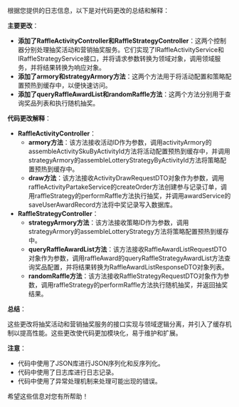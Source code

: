 根据您提供的日志信息，以下是对代码更改的总结和解释：

**主要更改**：

* **添加了RaffleActivityController和RaffleStrategyController**：这两个控制器分别处理抽奖活动和营销抽奖服务。它们实现了IRaffleActivityService和IRaffleStrategyService接口，并将请求参数转换为领域对象，调用领域服务，并将结果转换为响应对象。
* **添加了armory和strategyArmory方法**：这两个方法用于将活动配置和策略配置预热到缓存中，以便快速访问。
* **添加了queryRaffleAwardList和randomRaffle方法**：这两个方法分别用于查询奖品列表和执行随机抽奖。

**代码更改解释**：

* **RaffleActivityController**：
    * **armory方法**：该方法接收活动ID作为参数，调用activityArmory的assembleActivitySkuByActivityId方法将活动配置预热到缓存中，并调用strategyArmory的assembleLotteryStrategyByActivityId方法将策略配置预热到缓存中。
    * **draw方法**：该方法接收ActivityDrawRequestDTO对象作为参数，调用raffleActivityPartakeService的createOrder方法创建参与记录订单，调用raffleStrategy的performRaffle方法执行抽奖，并调用awardService的saveUserAwardRecord方法将中奖记录写入数据库。
* **RaffleStrategyController**：
    * **strategyArmory方法**：该方法接收策略ID作为参数，调用strategyArmory的assembleLotteryStrategy方法将策略配置预热到缓存中。
    * **queryRaffleAwardList方法**：该方法接收RaffleAwardListRequestDTO对象作为参数，调用raffleAward的queryRaffleStrategyAwardList方法查询奖品配置，并将结果转换为RaffleAwardListResponseDTO对象列表。
    * **randomRaffle方法**：该方法接收RaffleStrategyRequestDTO对象作为参数，调用raffleStrategy的performRaffle方法执行随机抽奖，并返回抽奖结果。

**总结**：

这些更改将抽奖活动和营销抽奖服务的接口实现与领域逻辑分离，并引入了缓存机制以提高性能。这些更改使代码更加模块化，易于维护和扩展。

**注意**：

* 代码中使用了JSON库进行JSON序列化和反序列化。
* 代码中使用了日志库进行日志记录。
* 代码中使用了异常处理机制来处理可能出现的错误。

希望这些信息对您有所帮助！